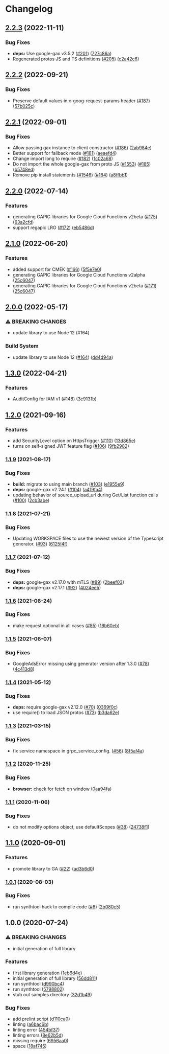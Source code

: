 # Changelog

## [2.2.3](https://github.com/googleapis/nodejs-functions/compare/v2.2.2...v2.2.3) (2022-11-11)


### Bug Fixes

* **deps:** Use google-gax v3.5.2 ([#201](https://github.com/googleapis/nodejs-functions/issues/201)) ([727c86a](https://github.com/googleapis/nodejs-functions/commit/727c86a475f3405a86259e9ff1f2946e09ae81d3))
* Regenerated protos JS and TS definitions ([#205](https://github.com/googleapis/nodejs-functions/issues/205)) ([c2a42c6](https://github.com/googleapis/nodejs-functions/commit/c2a42c6eb29eea880d6c15ee85dc7a8b84f65eb9))

## [2.2.2](https://github.com/googleapis/nodejs-functions/compare/v2.2.1...v2.2.2) (2022-09-21)


### Bug Fixes

* Preserve default values in x-goog-request-params header ([#187](https://github.com/googleapis/nodejs-functions/issues/187)) ([57b025c](https://github.com/googleapis/nodejs-functions/commit/57b025c07d850812a246db7e61521a968f0cd20a))

## [2.2.1](https://github.com/googleapis/nodejs-functions/compare/v2.2.0...v2.2.1) (2022-09-01)


### Bug Fixes

* Allow passing gax instance to client constructor ([#186](https://github.com/googleapis/nodejs-functions/issues/186)) ([2ab984e](https://github.com/googleapis/nodejs-functions/commit/2ab984e032f5062862f0ce0fbe65d18bbbc421f1))
* Better support for fallback mode ([#181](https://github.com/googleapis/nodejs-functions/issues/181)) ([aeaefd4](https://github.com/googleapis/nodejs-functions/commit/aeaefd4debab32e91a0078a342acc15c501281f8))
* Change import long to require ([#182](https://github.com/googleapis/nodejs-functions/issues/182)) ([1c02a68](https://github.com/googleapis/nodejs-functions/commit/1c02a6842e99c5a0db5eff94b46ca3551f0b13a0))
* Do not import the whole google-gax from proto JS ([#1553](https://github.com/googleapis/nodejs-functions/issues/1553)) ([#185](https://github.com/googleapis/nodejs-functions/issues/185)) ([b5748ed](https://github.com/googleapis/nodejs-functions/commit/b5748ed5154722907fd407c8bc6fd300a8fdaf21))
* Remove pip install statements ([#1546](https://github.com/googleapis/nodejs-functions/issues/1546)) ([#184](https://github.com/googleapis/nodejs-functions/issues/184)) ([a8ffbb1](https://github.com/googleapis/nodejs-functions/commit/a8ffbb17e77a95ea23a1f4043c50a17faaa66b7e))

## [2.2.0](https://github.com/googleapis/nodejs-functions/compare/v2.1.0...v2.2.0) (2022-07-14)


### Features

* generating GAPIC libraries for Google Cloud Functions v2beta ([#175](https://github.com/googleapis/nodejs-functions/issues/175)) ([63a2cfd](https://github.com/googleapis/nodejs-functions/commit/63a2cfd6552495746f7af84cc5d4cdeec887f5e8))
* support regapic LRO ([#172](https://github.com/googleapis/nodejs-functions/issues/172)) ([eb5486d](https://github.com/googleapis/nodejs-functions/commit/eb5486d20abaf81ce84730868ad4ed4f549d0f31))

## [2.1.0](https://github.com/googleapis/nodejs-functions/compare/v2.0.0...v2.1.0) (2022-06-20)


### Features

* added support for CMEK ([#166](https://github.com/googleapis/nodejs-functions/issues/166)) ([5f5e7e0](https://github.com/googleapis/nodejs-functions/commit/5f5e7e00282783095af067268972b72e68a17ebe))
* generating GAPIC libraries for Google Cloud Functions v2alpha ([25c6047](https://github.com/googleapis/nodejs-functions/commit/25c60474a412fc26d1f91a12e47d259fcf3b7445))
* generating GAPIC libraries for Google Cloud Functions v2beta ([#171](https://github.com/googleapis/nodejs-functions/issues/171)) ([25c6047](https://github.com/googleapis/nodejs-functions/commit/25c60474a412fc26d1f91a12e47d259fcf3b7445))

## [2.0.0](https://github.com/googleapis/nodejs-functions/compare/v1.3.0...v2.0.0) (2022-05-17)


### ⚠ BREAKING CHANGES

* update library to use Node 12 (#164)

### Build System

* update library to use Node 12 ([#164](https://github.com/googleapis/nodejs-functions/issues/164)) ([dd4d94a](https://github.com/googleapis/nodejs-functions/commit/dd4d94a43269225225aaf5da37fc1176eb6c6999))

## [1.3.0](https://github.com/googleapis/nodejs-functions/compare/v1.2.0...v1.3.0) (2022-04-21)


### Features

* AuditConfig for IAM v1 ([#148](https://github.com/googleapis/nodejs-functions/issues/148)) ([3c9131b](https://github.com/googleapis/nodejs-functions/commit/3c9131b24985f5e69501c51f068a68a7fea5e588))

## [1.2.0](https://www.github.com/googleapis/nodejs-functions/compare/v1.1.9...v1.2.0) (2021-09-16)


### Features

* add SecurityLevel option on HttpsTrigger ([#110](https://www.github.com/googleapis/nodejs-functions/issues/110)) ([13d865e](https://www.github.com/googleapis/nodejs-functions/commit/13d865e773a66213c1915ebe2dfc18688e2db300))
* turns on self-signed JWT feature flag ([#106](https://www.github.com/googleapis/nodejs-functions/issues/106)) ([9fb2982](https://www.github.com/googleapis/nodejs-functions/commit/9fb29822945fed6f99a7aefa70bdaf88b7782489))

### [1.1.9](https://www.github.com/googleapis/nodejs-functions/compare/v1.1.8...v1.1.9) (2021-08-17)


### Bug Fixes

* **build:** migrate to using main branch ([#103](https://www.github.com/googleapis/nodejs-functions/issues/103)) ([e1955e9](https://www.github.com/googleapis/nodejs-functions/commit/e1955e905b7b4128816bb778450cf60a11ae4b78))
* **deps:** google-gax v2.24.1 ([#104](https://www.github.com/googleapis/nodejs-functions/issues/104)) ([a419fa4](https://www.github.com/googleapis/nodejs-functions/commit/a419fa46a2056de455989ee8af577fed01ed8fc3))
* updating behavior of source_upload_url during Get/List function calls ([#100](https://www.github.com/googleapis/nodejs-functions/issues/100)) ([2cb3abe](https://www.github.com/googleapis/nodejs-functions/commit/2cb3abe1b686472610a799235a73f38415ea096f))

### [1.1.8](https://www.github.com/googleapis/nodejs-functions/compare/v1.1.7...v1.1.8) (2021-07-21)


### Bug Fixes

* Updating WORKSPACE files to use the newest version of the Typescript generator. ([#93](https://www.github.com/googleapis/nodejs-functions/issues/93)) ([6125f4f](https://www.github.com/googleapis/nodejs-functions/commit/6125f4fe7846f67e4ad436b63d4914a2175f9672))

### [1.1.7](https://www.github.com/googleapis/nodejs-functions/compare/v1.1.6...v1.1.7) (2021-07-12)


### Bug Fixes

* **deps:** google-gax v2.17.0 with mTLS ([#89](https://www.github.com/googleapis/nodejs-functions/issues/89)) ([2beef03](https://www.github.com/googleapis/nodejs-functions/commit/2beef033c8c134d812e05f12186c7d1285f7e70b))
* **deps:** google-gax v2.17.1 ([#92](https://www.github.com/googleapis/nodejs-functions/issues/92)) ([4024ee5](https://www.github.com/googleapis/nodejs-functions/commit/4024ee5bebfdd8d2fb1c7a3431906773e2510d5b))

### [1.1.6](https://www.github.com/googleapis/nodejs-functions/compare/v1.1.5...v1.1.6) (2021-06-24)


### Bug Fixes

* make request optional in all cases ([#85](https://www.github.com/googleapis/nodejs-functions/issues/85)) ([16b60eb](https://www.github.com/googleapis/nodejs-functions/commit/16b60eb08129f4da404970ba9b487770c1e8c9e8))

### [1.1.5](https://www.github.com/googleapis/nodejs-functions/compare/v1.1.4...v1.1.5) (2021-06-07)


### Bug Fixes

* GoogleAdsError missing using generator version after 1.3.0 ([#78](https://www.github.com/googleapis/nodejs-functions/issues/78)) ([4c413d8](https://www.github.com/googleapis/nodejs-functions/commit/4c413d8e199cfe5e4e6d1f9144b44fea1a98d59d))

### [1.1.4](https://www.github.com/googleapis/nodejs-functions/compare/v1.1.3...v1.1.4) (2021-05-12)


### Bug Fixes

* **deps:** require google-gax v2.12.0 ([#70](https://www.github.com/googleapis/nodejs-functions/issues/70)) ([0369f0c](https://www.github.com/googleapis/nodejs-functions/commit/0369f0cdf8424a531861b3ad65b10215d293b74d))
* use require() to load JSON protos ([#73](https://www.github.com/googleapis/nodejs-functions/issues/73)) ([b3da62e](https://www.github.com/googleapis/nodejs-functions/commit/b3da62e5a46628f91615854fc8fa61f315ab1ff9))

### [1.1.3](https://www.github.com/googleapis/nodejs-functions/compare/v1.1.2...v1.1.3) (2021-03-15)


### Bug Fixes

* fix service namespace in grpc_service_config. ([#56](https://www.github.com/googleapis/nodejs-functions/issues/56)) ([8f5af4a](https://www.github.com/googleapis/nodejs-functions/commit/8f5af4a519473ed3fe8fd0761f21b886d3d1c0c9))

### [1.1.2](https://www.github.com/googleapis/nodejs-functions/compare/v1.1.1...v1.1.2) (2020-11-25)


### Bug Fixes

* **browser:** check for fetch on window ([0aa94fa](https://www.github.com/googleapis/nodejs-functions/commit/0aa94fa222e4ef0bb5a09d4aa3fa957bd8cc80cf))

### [1.1.1](https://www.github.com/googleapis/nodejs-functions/compare/v1.1.0...v1.1.1) (2020-11-06)


### Bug Fixes

* do not modify options object, use defaultScopes ([#38](https://www.github.com/googleapis/nodejs-functions/issues/38)) ([24738f1](https://www.github.com/googleapis/nodejs-functions/commit/24738f112727b56fc180b2ad3280456ccabd1af8))

## [1.1.0](https://www.github.com/googleapis/nodejs-functions/compare/v1.0.1...v1.1.0) (2020-09-01)


### Features

* promote library to GA ([#22](https://www.github.com/googleapis/nodejs-functions/issues/22)) ([ad3b6d0](https://www.github.com/googleapis/nodejs-functions/commit/ad3b6d0e72cda6414466fb6a8127afa155e955a7))

### [1.0.1](https://www.github.com/googleapis/nodejs-functions/compare/v1.0.0...v1.0.1) (2020-08-03)


### Bug Fixes

* run synthtool hack to compile code ([#6](https://www.github.com/googleapis/nodejs-functions/issues/6)) ([2b080c5](https://www.github.com/googleapis/nodejs-functions/commit/2b080c5bfd3f134a5e0a365fc0d6663e1dd4755c))

## 1.0.0 (2020-07-24)


### ⚠ BREAKING CHANGES

* initial generation of full library

### Features

* first library generation ([1eb6d4e](https://www.github.com/googleapis/nodejs-functions/commit/1eb6d4effedd8077b1ad45c2bf3d006b50cc4e31))
* initial generation of full library ([56dd811](https://www.github.com/googleapis/nodejs-functions/commit/56dd8110379f1f89dab77fb24e857b671b09569b))
* run synthtool ([d990bc4](https://www.github.com/googleapis/nodejs-functions/commit/d990bc4fe9272fd7389b59a5fc0f248d3e0eb196))
* run synthtool ([5798802](https://www.github.com/googleapis/nodejs-functions/commit/5798802a7686e4569bfe28142e304efcffd15c4c))
* stub out samples directory ([32d1b49](https://www.github.com/googleapis/nodejs-functions/commit/32d1b4911e8de58885f77a8da0d124895a3d7a7d))


### Bug Fixes

* add prelint script ([d110ca0](https://www.github.com/googleapis/nodejs-functions/commit/d110ca0815f6276e24ef0babe40ab9abd7d51b4e))
* linting ([a6bac6b](https://www.github.com/googleapis/nodejs-functions/commit/a6bac6bbed0ab4c44f6425df4ac2638a9c0c81e0))
* linting error ([454bf37](https://www.github.com/googleapis/nodejs-functions/commit/454bf373253ce1d0ba081fbba3ee2fd9d76d88a0))
* linting errors ([8e62b5d](https://www.github.com/googleapis/nodejs-functions/commit/8e62b5d0ce6e8ef91f1b496750a1604b7bb1c4e2))
* missing require ([6956aa0](https://www.github.com/googleapis/nodejs-functions/commit/6956aa08cc7e00a4db4957f4f78fe485e74a492f))
* space ([18af745](https://www.github.com/googleapis/nodejs-functions/commit/18af745e130d3cfaf91c28ac64124ffa3afbdb09))
